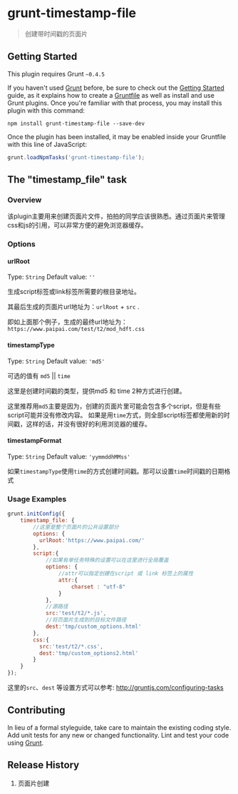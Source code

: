 # grunt-timestamp-file

> 创建带时间戳的页面片

## Getting Started
This plugin requires Grunt `~0.4.5`

If you haven't used [Grunt](http://gruntjs.com/) before, be sure to check out the [Getting Started](http://gruntjs.com/getting-started) guide, as it explains how to create a [Gruntfile](http://gruntjs.com/sample-gruntfile) as well as install and use Grunt plugins. Once you're familiar with that process, you may install this plugin with this command:

```shell
npm install grunt-timestamp-file --save-dev
```

Once the plugin has been installed, it may be enabled inside your Gruntfile with this line of JavaScript:

```js
grunt.loadNpmTasks('grunt-timestamp-file');
```

## The "timestamp_file" task

### Overview

该plugin主要用来创建页面片文件，拍拍的同学应该很熟悉。通过页面片来管理css和js的引用，可以非常方便的避免浏览器缓存。


### Options

#### urlRoot
Type: `String`
Default value: `''`

生成script标签或link标签所需要的根目录地址。

其最后生成的页面片url地址为：`urlRoot` + `src` .

即如上面那个例子，生成的最终url地址为：`https://www.paipai.com/test/t2/mod_hdft.css`


#### timestampType
Type: `String`
Default value: `'md5'`

可选的值有 `md5` || `time`

这里是创建时间戳的类型，提供md5 和 time 2种方式进行创建。

这里推荐用`md5`主要是因为，创建的页面片里可能会包含多个script，但是有些script可能并没有修改内容。
如果是用`time`方式，则全部script标签都使用新的时间戳，这样的话，并没有很好的利用浏览器的缓存。


#### timestampFormat
Type: `String`
Default value: `'yymmddhMMss'`

如果`timestampType`使用`time`的方式创建时间戳。那可以设置`time`时间戳的日期格式


### Usage Examples

```js
grunt.initConfig({
    timestamp_file: {
        //这里是整个页面片的公共设置部分
        options: {
          urlRoot:'https://www.paipai.com/'
        },
        script:{
            //如果有单任务特殊的设置可以在这里进行全局覆盖
            options: {
                //attr可以指定创建在script 或 link 标签上的属性
                attr:{
                    charset : "utf-8"
                }
            },
            //源路径
            src:'test/t2/*.js',
            //将页面片生成到的目标文件路径
            dest:'tmp/custom_options.html'
        },
        css:{
          src:'test/t2/*.css',
          dest:'tmp/custom_options2.html'
        }
    }
});
```

这里的`src`、`dest` 等设置方式可以参考: http://gruntjs.com/configuring-tasks

## Contributing
In lieu of a formal styleguide, take care to maintain the existing coding style. Add unit tests for any new or changed functionality. Lint and test your code using [Grunt](http://gruntjs.com/).

## Release History

1. 页面片创建
